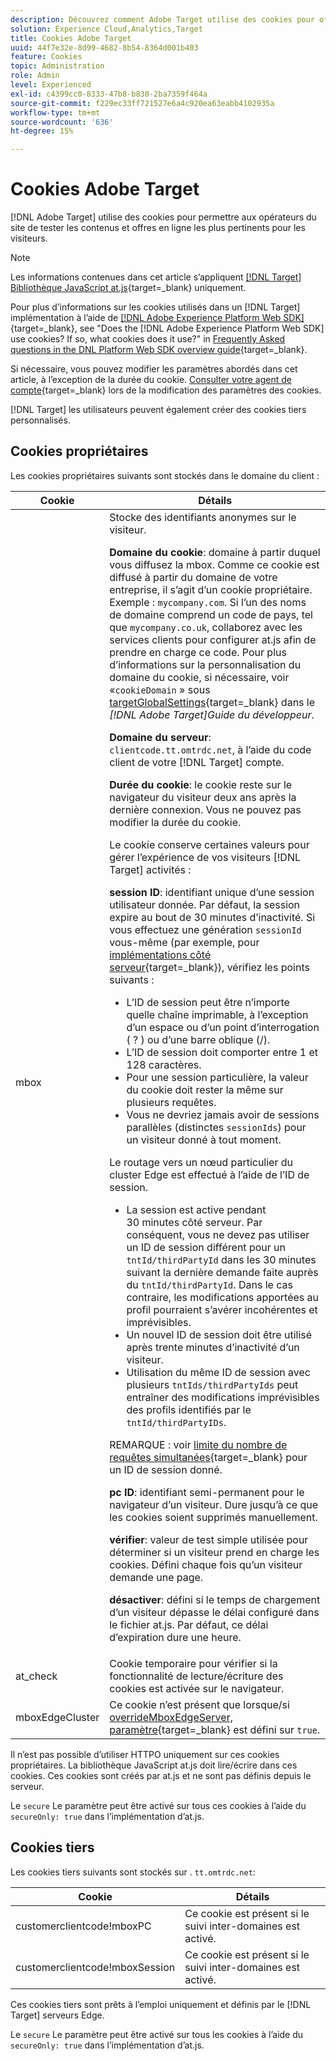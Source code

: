 ```yaml
---
description: Découvrez comment Adobe Target utilise des cookies pour offrir aux opérateurs de sites web la possibilité de tester le contenu et les offres en ligne les plus pertinents pour les visiteurs.
solution: Experience Cloud,Analytics,Target
title: Cookies Adobe Target
uuid: 44f7e32e-8d99-4682-8b54-8364d001b403
feature: Cookies
topic: Administration
role: Admin
level: Experienced
exl-id: c4399cc0-8333-47b8-b830-2ba7359f464a
source-git-commit: f229ec33ff721527e6a4c920ea63eabb4102935a
workflow-type: tm+mt
source-wordcount: '636'
ht-degree: 15%

---
```


# Cookies Adobe Target

[!DNL Adobe Target] utilise des cookies pour permettre aux opérateurs du site de tester les contenus et offres en ligne les plus pertinents pour les visiteurs.

>[!NOTE]
>
>Les informations contenues dans cet article s’appliquent [[!DNL Target] Bibliothèque JavaScript at.js](https://experienceleague.adobe.com/docs/target-dev/developer/client-side/at-js-implementation/functions-overview/targetglobalsettings.html?lang=fr){target=_blank} uniquement.
>
>Pour plus d’informations sur les cookies utilisés dans un [!DNL Target] implémentation à l’aide de [[!DNL Adobe Experience Platform Web SDK]](https://experienceleague.adobe.com/docs/experience-platform/edge/home.html?lang=fr){target=_blank}, see "Does the [!DNL Adobe Experience Platform Web SDK] use cookies? If so, what cookies does it use?" in [Frequently Asked questions in the DNL Platform Web SDK overview guide](https://experienceleague.adobe.com/docs/experience-platform/edge/web-sdk-faq.html){target=_blank}.
>
>Si nécessaire, vous pouvez modifier les paramètres abordés dans cet article, à l’exception de la durée du cookie. [Consulter votre agent de compte](https://experienceleague.adobe.com/docs/target/using/cmp-resources-and-contact-information.html?lang=fr){target=_blank} lors de la modification des paramètres des cookies.
>
>[!DNL Target] les utilisateurs peuvent également créer des cookies tiers personnalisés.

## Cookies propriétaires

Les cookies propriétaires suivants sont stockés dans le domaine du client :

| Cookie | Détails |
| --- | --- |
| mbox | Stocke des identifiants anonymes sur le visiteur.<P>**Domaine du cookie**: domaine à partir duquel vous diffusez la mbox. Comme ce cookie est diffusé à partir du domaine de votre entreprise, il s’agit d’un cookie propriétaire. Exemple : `mycompany.com`. Si l’un des noms de domaine comprend un code de pays, tel que `mycompany.co.uk`, collaborez avec les services clients pour configurer at.js afin de prendre en charge ce code. Pour plus d’informations sur la personnalisation du domaine du cookie, si nécessaire, voir «`cookieDomain` » sous [targetGlobalSettings](https://experienceleague.adobe.com/docs/target-dev/developer/client-side/at-js-implementation/functions-overview/targetglobalsettings.html?lang=fr){target=_blank} dans le *[!DNL Adobe Target]Guide du développeur*.<P>**Domaine du serveur**: `clientcode.tt.omtrdc.net`, à l’aide du code client de votre [!DNL Target] compte.<P>**Durée du cookie**: le cookie reste sur le navigateur du visiteur deux ans après la dernière connexion. Vous ne pouvez pas modifier la durée du cookie.<P>Le cookie conserve certaines valeurs pour gérer l’expérience de vos visiteurs [!DNL Target] activités :<P>**session ID**: identifiant unique d’une session utilisateur donnée. Par défaut, la session expire au bout de 30 minutes d’inactivité. Si vous effectuez une génération `sessionId` vous-même (par exemple, pour [implémentations côté serveur](https://experienceleague.adobe.com/docs/target-dev/developer/server-side/server-side-overview.html?lang=fr){target=_blank}), vérifiez les points suivants :<ul><li>L’ID de session peut être n’importe quelle chaîne imprimable, à l’exception d’un espace ou d’un point d’interrogation ( ? ) ou d’une barre oblique (/).</li><li>L’ID de session doit comporter entre 1 et 128 caractères.</li><li>Pour une session particulière, la valeur du cookie doit rester la même sur plusieurs requêtes.</li><li>Vous ne devriez jamais avoir de sessions parallèles (distinctes `sessionIds`) pour un visiteur donné à tout moment.</li></ul>Le routage vers un nœud particulier du cluster Edge est effectué à l’aide de l’ID de session.<ul><li>La session est active pendant 30 minutes côté serveur. Par conséquent, vous ne devez pas utiliser un ID de session différent pour un `tntId/thirdPartyId` dans les 30 minutes suivant la dernière demande faite auprès du `tntId/thirdPartyId`. Dans le cas contraire, les modifications apportées au profil pourraient s’avérer incohérentes et imprévisibles.</li><li>Un nouvel ID de session doit être utilisé après trente minutes d’inactivité d’un visiteur.</li><li>Utilisation du même ID de session avec plusieurs `tntIds/thirdPartyIds` peut entraîner des modifications imprévisibles des profils identifiés par le `tntId/thirdPartyIDs`.</li></ul>REMARQUE : voir [limite du nombre de requêtes simultanées](https://experienceleague.adobe.com/docs/target/using/troubleshoot/target-limits.html?lang=fr#content-delivery){target=_blank} pour un ID de session donné.<P>**pc ID**: identifiant semi-permanent pour le navigateur d’un visiteur. Dure jusqu’à ce que les cookies soient supprimés manuellement.<P>**vérifier**: valeur de test simple utilisée pour déterminer si un visiteur prend en charge les cookies. Défini chaque fois qu’un visiteur demande une page.<P>**désactiver**: défini si le temps de chargement d’un visiteur dépasse le délai configuré dans le fichier at.js. Par défaut, ce délai d’expiration dure une heure. |
| at_check | Cookie temporaire pour vérifier si la fonctionnalité de lecture/écriture des cookies est activée sur le navigateur. |
| mboxEdgeCluster | Ce cookie n’est présent que lorsque/si [overrideMboxEdgeServer, paramètre](https://experienceleague.adobe.com/docs/target-dev/developer/client-side/at-js-implementation/functions-overview/targetglobalsettings.html?lang=fr){target=_blank} est défini sur `true`. |

Il n’est pas possible d’utiliser HTTPO uniquement sur ces cookies propriétaires. La bibliothèque JavaScript at.js doit lire/écrire dans ces cookies. Ces cookies sont créés par at.js et ne sont pas définis depuis le serveur.

Le `secure` Le paramètre peut être activé sur tous ces cookies à l’aide du `secureOnly: true` dans l’implémentation d’at.js.

## Cookies tiers

Les cookies tiers suivants sont stockés sur . `tt.omtrdc.net`:

| Cookie | Détails |
| --- | --- |
| customerclientcode!mboxPC | Ce cookie est présent si le suivi inter-domaines est activé. |
| customerclientcode!mboxSession | Ce cookie est présent si le suivi inter-domaines est activé. |

Ces cookies tiers sont prêts à l’emploi uniquement et définis par le [!DNL Target] serveurs Edge.

Le `secure` Le paramètre peut être activé sur tous les cookies à l’aide du `secureOnly: true` dans l’implémentation d’at.js.